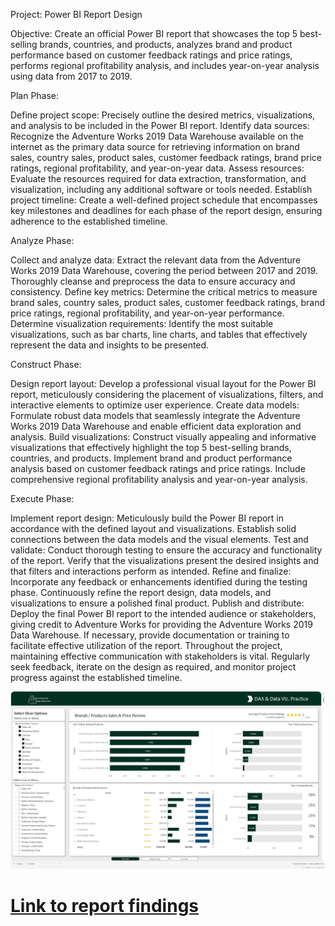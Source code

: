 Project: Power BI Report Design

Objective: Create an official Power BI report that showcases the top 5 best-selling brands, countries, and products, analyzes brand and product performance based on customer feedback ratings and price ratings, performs regional profitability analysis, and includes year-on-year analysis using data from 2017 to 2019.


Plan Phase:

Define project scope: Precisely outline the desired metrics, visualizations, and analysis to be included in the Power BI report.
Identify data sources: Recognize the Adventure Works 2019 Data Warehouse available on the internet as the primary data source for retrieving information on brand sales, country sales, product sales, customer feedback ratings, brand price ratings, regional profitability, and year-on-year data.
Assess resources: Evaluate the resources required for data extraction, transformation, and visualization, including any additional software or tools needed.
Establish project timeline: Create a well-defined project schedule that encompasses key milestones and deadlines for each phase of the report design, ensuring adherence to the established timeline.


Analyze Phase:

Collect and analyze data: Extract the relevant data from the Adventure Works 2019 Data Warehouse, covering the period between 2017 and 2019. Thoroughly cleanse and preprocess the data to ensure accuracy and consistency.
Define key metrics: Determine the critical metrics to measure brand sales, country sales, product sales, customer feedback ratings, brand price ratings, regional profitability, and year-on-year performance.
Determine visualization requirements: Identify the most suitable visualizations, such as bar charts, line charts, and tables that effectively represent the data and insights to be presented.


Construct Phase:

Design report layout: Develop a professional visual layout for the Power BI report, meticulously considering the placement of visualizations, filters, and interactive elements to optimize user experience.
Create data models: Formulate robust data models that seamlessly integrate the Adventure Works 2019 Data Warehouse and enable efficient data exploration and analysis.
Build visualizations: Construct visually appealing and informative visualizations that effectively highlight the top 5 best-selling brands, countries, and products. Implement brand and product performance analysis based on customer feedback ratings and price ratings. Include comprehensive regional profitability analysis and year-on-year analysis.


Execute Phase:

Implement report design: Meticulously build the Power BI report in accordance with the defined layout and visualizations. Establish solid connections between the data models and the visual elements.
Test and validate: Conduct thorough testing to ensure the accuracy and functionality of the report. Verify that the visualizations present the desired insights and that filters and interactions perform as intended.
Refine and finalize: Incorporate any feedback or enhancements identified during the testing phase. Continuously refine the report design, data models, and visualizations to ensure a polished final product.
Publish and distribute: Deploy the final Power BI report to the intended audience or stakeholders, giving credit to Adventure Works for providing the Adventure Works 2019 Data Warehouse. If necessary, provide documentation or training to facilitate effective utilization of the report.
Throughout the project, maintaining effective communication with stakeholders is vital. Regularly seek feedback, iterate on the design as required, and monitor project progress against the established timeline.





![Front Page](https://github.com/dataopskenn/pbi-report-samples/blob/main/business_performance_report_2/Screenshot%20(157).png)
# [Link to report findings](https://app.powerbi.com/view?r=eyJrIjoiYzlmNzdlNDUtMTVlMi00NGI4LTllMTEtMTQ2Y2Y5NzIyMzY0IiwidCI6IjliNTk3NjNmLTc2NDktNDM0Zi1iNGJmLWRmYTg3NGU4OGY4NyJ9)

